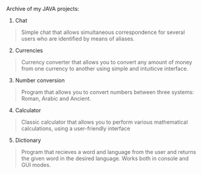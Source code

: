 Archive of my JAVA projects:
1) Chat
>Simple chat that allows simultaneous correspondence for several users who are identified by means of aliases.
2) Currencies
>Currency converter that allows you to convert any amount of money from one currency to another using simple and intuiticve interface.
3) Number conversion
>Program that allows you to convert numbers between three systems: Roman, Arabic and Ancient.
4) Calculator
>Classic calculator that allows you to perform various mathematical calculations, using a user-friendly interface
5) Dictionary
>Program that recieves a word and language from the user and returns the given word in the desired language. Works both in console and GUI modes.
